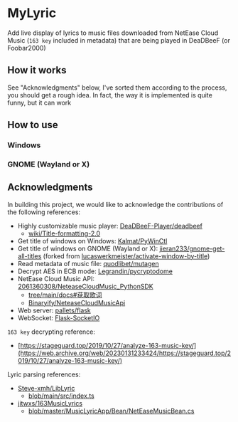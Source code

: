 # MyLyric

Add live display of lyrics to music files downloaded from NetEase Cloud Music (`163 key` included in metadata) that are being played in DeaDBeeF (or Foobar2000)

## How it works

See "Acknowledgments" below, I've sorted them according to the process, you should get a rough idea. In fact, the way it is implemented is quite funny, but it can work

## How to use

### Windows

### GNOME (Wayland or X)

## Acknowledgments

In building this project, we would like to acknowledge the contributions of the following references:

- Highly customizable music player: [DeaDBeeF-Player/deadbeef](https://github.com/DeaDBeeF-Player/deadbeef)
  - [wiki/Title-formatting-2.0](https://github.com/DeaDBeeF-Player/deadbeef/wiki/Title-formatting-2.0)
- Get title of windows on Windows: [Kalmat/PyWinCtl](https://github.com/Kalmat/PyWinCtl)
- Get title of windows on GNOME (Wayland or X): [jieran233/gnome-get-all-titles](https://github.com/jieran233/gnome-get-all-titles) (forked from [lucaswerkmeister/activate-window-by-title](https://github.com/lucaswerkmeister/activate-window-by-title))
- Read metadata of music file: [quodlibet/mutagen](https://github.com/quodlibet/mutagen)
- Decrypt AES in ECB mode: [Legrandin/pycryptodome](https://github.com/Legrandin/pycryptodome)
- NetEase Cloud Music API: [2061360308/NeteaseCloudMusic_PythonSDK](https://github.com/2061360308/NeteaseCloudMusic_PythonSDK)
  - [tree/main/docs#获取歌词](https://github.com/2061360308/NeteaseCloudMusic_PythonSDK/tree/main/docs#%E8%8E%B7%E5%8F%96%E6%AD%8C%E8%AF%8D)
  - [Binaryify/NeteaseCloudMusicApi](https://web.archive.org/web/20231226220526/https://github.com/Binaryify/NeteaseCloudMusicApi)
- Web server: [pallets/flask](https://github.com/pallets/flask)
- WebSocket: [Flask-SocketIO](https://github.com/miguelgrinberg/Flask-SocketIO)

`163 key` decrypting reference:

- [https://stageguard.top/2019/10/27/analyze-163-music-key/](https://web.archive.org/web/20230131233424/https://stageguard.top/2019/10/27/analyze-163-music-key/)

Lyric parsing references:

- [Steve-xmh/LibLyric](https://github.com/Steve-xmh/LibLyric)
  - [blob/main/src/index.ts](https://github.com/Steve-xmh/LibLyric/blob/main/src/index.ts)
- [jitwxs/163MusicLyrics](https://github.com/jitwxs/163MusicLyrics)
  - [blob/master/MusicLyricApp/Bean/NetEaseMusicBean.cs](https://github.com/jitwxs/163MusicLyrics/blob/master/MusicLyricApp/Bean/NetEaseMusicBean.cs)
